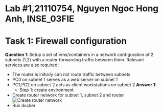 # Lab #1,21110754, Nguyen Ngoc Hong Anh, INSE_03FIE
# Task 1: Firewall configuration 
**Question 1**: 
Setup a set of vms/containers in a network configuration of 2 subnets (1,2) with a router forwarding traffic between them. Relevant services are also required:
- The router is initially can not route traffic between subnets
- PC0 on subnet 1 serves as a web server on subnet 1
- PC1,PC2 on subnet 2 acts as client workstations on subnet 2 
**Answer 1**:
  * Step 1: create environment
- Create router network for subnet 1, subnet 2 and router
  ![Create router network](https://github.com/user-attachments/assets/7d20424d-476a-4e48-aca7-7931e9f7bf9a)
- Run docker




 
